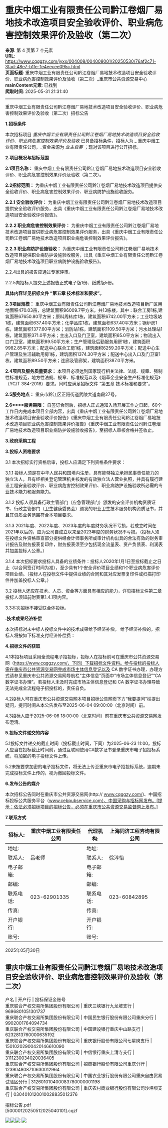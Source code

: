 # 重庆中烟工业有限责任公司黔江卷烟厂易地技术改造项目安全验收评价、职业病危害控制效果评价及验收（第二次）

**来源**: 第 4 页第 7 个元素  
**URL**: https://www.cqggzy.com/jyxx/004008/004008001/20250530/76af2c71-3fad-48e7-b1fe-1e4eecee095c.html  
**页面标题**: 重庆中烟工业有限责任公司黔江卷烟厂易地技术改造项目安全验收评价、职业病危害控制效果评价及验收（第二次）_重庆市公共资源交易中心  
**mainContent元素**: 已找到  
**爬取时间**: 2025-05-31 21:31:40

---

重庆中烟工业有限责任公司黔江卷烟厂易地技术改造项目安全验收评价、职业病危害控制效果评价及验收（第二次）招标公告

**1.招标条件**

本次招标项目 _重庆中烟工业有限责任公司黔江卷烟厂易地技术改造项目安全验收评价、职业病危害控制效果评价及验收_ 已具备招标条件，招标人为 _ 重庆中烟工业有限责任公司，_资金来源为 _业主自筹_ ；现对该项目进行公开招标。

**2.项目概况与招标范围**

**2.1项目名称：** 重庆中烟工业有限责任公司黔江卷烟厂易地技术改造项目安全验收评价、职业病危害控制效果评价及验收（第二次）。

**2.2招标范围：** 为重庆中烟工业有限责任公司黔江卷烟厂易地技术改造项目提供安全验收评价、职业病危害控制效果评价、职业病防护设施验收服务。

**2.2.1 安全验收评价：** 为重庆中烟工业有限责任公司黔江卷烟厂易地技术改造项目提供安全验收评价服务，出具《重庆中烟工业有限责任公司黔江卷烟厂易地技术改造项目安全验收评价报告》。

**2.2.2 职业病危害控制效果评价：** 为重庆中烟工业有限责任公司黔江卷烟厂易地技术改造项目提供职业病危害控制效果评价服务，出具《重庆中烟工业有限责任公司黔江卷烟厂易地技术改造项目职业病危害控制效果评价报告》。

**2.2.3 职业病防护设施验收：** 为重庆中烟工业有限责任公司黔江卷烟厂易地技术改造项目提供职业病防护设施验收服务，出具《重庆中烟工业有限责任公司黔江卷烟厂易地技术改造项目职业病防护设施验收报告》。

2.2.4出具的报告应通过专家评审。

2.2.5向招标人提交上述报告正式电子版1份、纸质版5份。

**具体内容详见招标文件 “第五章 技术标准和要求”。**

**2.3项目规模：** 重庆中烟工业有限责任公司黔江卷烟厂易地技术改造项目新厂区用地面积470.03亩，总建筑面积96009.7平方米。共13栋楼，其中：联合工房1栋,建筑面积67650.80平方米；原料周转库1栋，建筑面积6742.00平方米；工业垃圾站1栋，建筑面积637.40平方米；化学品库1栋，建筑面积637.40平方米；锅炉房1栋，建筑面积1377.60平方米；消防站1栋，建筑面积1109.50平方米；污水处理站1栋，建筑面积371.0平方米；主出入口及门卫室，建筑面积65.0平方米；物流出入口门卫室，建筑面积89.50平方米；生产管理及后勤服务用房1栋，建筑面积9982.85平方米；配送中心联合工房1栋，建筑面积6259.20平方米；配送中心生产管理及生活辅助用房1栋，建筑面积1374.30平方米；配送中心出入口及门卫室1栋，建筑面积89.50平方米；连廊及管廊架，建筑面积387.0平方米。

**2.4项目及服务质量要求：** 本项目必须达到国家现行相关法律、法规、规章、强制性标准规范，地方性法规、规章、标准规范以及《烟草企业安全生产标准化规范》（YC/T 384-2018）要求。同时应满足招标文件 “第五章 技术标准和要求”。

**2.****5****服务地点：** 重庆市黔江区正阳街道武陵大道南段27号。

**2.6****服务期限：** 自签订合同后，招标人正式通知入场开展工作之日起，60个工作日内完成本项目全部内容，出具《重庆中烟工业有限责任公司黔江卷烟厂易地技术改造项目安全验收评价报告》《重庆中烟工业有限责任公司黔江卷烟厂易地技术改造项目职业病危害控制效果评价报告》《重庆中烟工业有限责任公司黔江卷烟厂易地技术改造项目职业病防护设施验收报告》，至招标人审核合格并签收止。

**3.政府采购工程**

**3.投标人资格要求**

3.1 本次招标实行资格后审，投标人应满足下列资格条件要求：

3.1.1 投标人须是在中华人民共和国境内注册，具有能够独立承担民事责任能力的独立法人，且有经相关登记管理机关核发的有效独立法人营业执照，并具有履行建设工程安全验收评价、职业病危害控制效果评价、职业病防护设施验收所必需的专业技术能力和服务能力。

3.1.2 投标人须具备行政主管部门（应急管理部门）颁发的安全评价机构资质证书、行政主管部门（卫生健康委员会）颁发的职业卫生技术服务机构资质证书，并且其资质业务范围符合本项目要求。

3.1.3 2021年度、2022年度、2023年度的年度财务状况不亏损，若成立时间在2021年以后的，应为公司自成立以来至2023年度的财务状况不亏损。（投标人须在投标文件资格审查部分提供经会计师事务所或审计机构出具的合法有效的财务审计报告及财务报表复印件，财务报表须至少包括现金流量表、资产负债表、利润表并加盖投标人公章。）

3.1.4 本次招标要求投标人具备的业绩条件：投标人2020年1月1日至投标截止之日止（以合同签订时间为准），至少具有1个安全评价项目业绩和1个职业病危害评价项目业绩。（投标人在投标文件中提供业绩的合同和其对应发票复印件或扫描打印件并加盖投标人公章。）

3.2 投标人还应在技术、人员、资金等方面具有相应的能力，详见招标文件第二章投标人须知前附表第1.4.1项内容。

3.3本次招标不接受联合体投标。

**.技术成果经济补偿**

本次招标对未中标人投标文件中的技术成果给予经济补偿。 给予经济补偿的，招标人将按如下标准支付经济补偿费： 

**4.招标文件的获取**

4.1本招标项目采用全流程电子招投标，投标人在投标前可在重庆市公共资源交易网（https://www.cqggzy.com/，下同）下载招标文件资料。参与投标的投标人需在重庆市公共资源交易网完成市场主体信息登记以及 CA 数字证书办理，办理方式请参见重庆市公共资源交易网导航栏“主体信息”页面中“市场主体信息登记”“CA 数字证书办理”。若投标人未及时完成市场主体信息登记和 CA 数字证书办理导致无法完成全流程电子招投标的，责任自负。

4.2投标人可在重庆市公共资源交易网本项目招标公告网页下方“我要提问”栏提出疑问，提问时间从本公告发布至2025-06-04 09:00:00（北京时间）前。

4.3招标人应于2025-06-06 18:00:00（北京时间）前在重庆市公共资源交易网发布澄清。

**5.投标文件递交的内容**

5.1投标文件递交的截止时间（投标截止时间，下同）为2025-06-23 11:00，投标人应当在投标截止时间前，通过互联网使用CA数字证书登录重庆市电子招投标系统，将加密的电子投标文件上传。

5.2未按要求加密的电子投标文件，将无法上传至重庆市电子招投标系统，逾期未完成投标文件上传的，视为撤回投标文件。

**6.发布公告的媒介**

本次招标公告同时在重庆市公共资源交易网(http:// www.cqggzy.com/)、中国招标投标公共服务平台（www.cebpubservice.com）、中国采购与招标网发布。[提示：依法必须招标项目的招标公告，必须在重庆市公共资源交易监督网上发布。] 

**7.联系方式**

招标人: | 重庆中烟工业有限责任公司 | 代理机构: |  上海同济工程咨询有限公司   
---|---|---|---  
地址: |  | 地址: |   
联系人: |  吕老师  | 联系人: |  徐淳怡   
电子邮箱: |  | 电子邮箱: |   
邮编: |  | 邮编: |   
联系电话: |  023-62901335  | 联系电话: |  023-60842895   
传真: |  | 传真: |   
开户银行: |  | 开户银行: |   
账号: |  | 账号: |   
  
2025年05月30日 

  
重庆中烟工业有限责任公司黔江卷烟厂易地技术改造项目安全验收评价、职业病危害控制效果评价及验收（第二次）  
---  
户名 | 开户行 | 投标保证金账号  
重庆联合产权交易所集团股份有限公司 | 重庆三峡银行九龙坡支行 | 9696801051301737  
重庆联合产权交易所集团股份有限公司 | 中国民生银行股份有限公司重庆分行 | 9902001764094734  
重庆联合产权交易所集团股份有限公司 | 中国建设银行重庆中山路支行 | 6232813760000635192  
重庆联合产权交易所集团股份有限公司 | 重庆银行股份有限公司七星岗支行 | 15010202900420146610090  
重庆联合产权交易所集团股份有限公司 | 中信银行重庆上清寺支行 | 3111230034020036405  
重庆联合产权交易所集团股份有限公司 | 招商银行股份有限公司重庆分行 | 123904808710630012964  
重庆联合产权交易所集团股份有限公司 | 中国农业银行股份有限公司重庆自由贸易试验区分行 | 312601010400083780000001198  
重庆联合产权交易所集团股份有限公司 | 重庆农村商业银行股份有限公司沙坪坝支行 | 0304010120010028835012376  
  
  
  
招标公告.pdf    
[50000120250512025040101].cqzf    
  
  
  
  
[![](https://ztb.cqggzy.com/CQTPFrame/css/img/tiwen.png)](http://ztb.cqggzy.com/CQTPFrame/jsgcztbmis2/pages/onlinetiwen/OnLineTiWen_Detail?GongGaoGuid=76af2c71-3fad-48e7-b1fe-1e4eecee095c)[![](https://ztb.cqggzy.com/CQTPFrame/css/img/baohan.png)](https://jrfw.cqggzy.com)[![](https://ztb.cqggzy.com/CQTPFrame/css/img/zbgg.png)](https://www.cqggzy.com/bszn/007009/007009005/20191009/8fc81c47-6ef5-4a6f-966c-1360506afdde.html) [![](https://ztb.cqggzy.com/CQTPFrame/css/img/dayi.png)](https://www.cqggzy.com/bszn/007009/007009005/20191009/8fc81c47-6ef5-4a6f-966c-1360506afdde.html)


